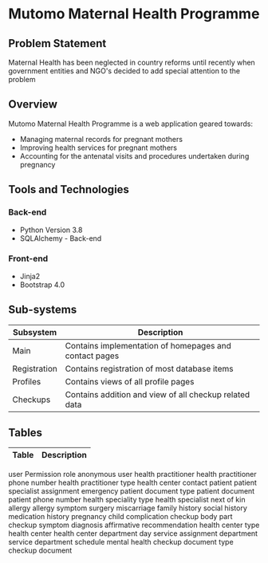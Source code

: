 # Mutomo Maternal Health Programme

## Problem Statement
Maternal Health has been neglected in country reforms until recently when government entities and NGO's decided to add special attention to the problem
## Overview
Mutomo Maternal Health Programme is a web application geared towards:
- Managing maternal records for pregnant mothers
- Improving health services for pregnant mothers
- Accounting for the antenatal visits and procedures undertaken during pregnancy

## Tools and Technologies
### Back-end
- Python Version 3.8
- SQLAlchemy - Back-end

### Front-end
- Jinja2
- Bootstrap 4.0

## Sub-systems
Subsystem | Description
--------- | -----------
Main | Contains implementation of homepages and contact pages
Registration | Contains registration of most database items
Profiles | Contains views of all profile pages
Checkups | Contains addition and view of all checkup related data

## Tables
Table | Description
----- | -----------
user
Permission
role
anonymous user
health practitioner
health practitioner phone number
health practitioner type
health center contact
patient
patient specialist assignment
emergency
patient document type
patient document
patient phone number
health speciality type
health specialist
next of kin
allergy
allergy symptom
surgery
miscarriage
family history
social history
medication history
pregnancy
child
complication
checkup
body part
checkup symptom
diagnosis
affirmative
recommendation
health center type
health center
health center department
day
service assignment
department service
department schedule
mental health
checkup document type
checkup document
